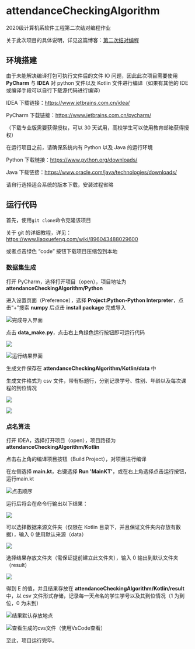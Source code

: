 # attendanceCheckingAlgorithm

2020级计算机系软件工程第二次结对编程作业

关于此次项目的具体说明，详见这篇博客：[第二次结对编程](https://bbs.csdn.net/topics/608574230)

## 环境搭建

由于未能解决编译打包可执行文件后的文件 IO 问题，因此此次项目需要使用 **PyCharm** 与 **IDEA** 对 python 文件以及 Kotlin 文件进行编译（如果有其他的 IDE 或编译手段可以自行下载源代码进行编译）

IDEA 下载链接：https://www.jetbrains.com.cn/idea/

PyCharm 下载链接：https://www.jetbrains.com.cn/pycharm/

（下载专业版需要获得授权，可以 30 天试用，高校学生可以使用教育邮箱获得授权）

在运行项目之前，请确保系统内有 Python 以及 Java 的运行环境

Python 下载链接：https://www.python.org/downloads/

Java 下载链接：https://www.oracle.com/java/technologies/downloads/

请自行选择适合系统的版本下载，安装过程省略

## 运行代码

首先，使用```git clone```命令克隆该项目

关于 git 的详细教程，详见：https://www.liaoxuefeng.com/wiki/896043488029600

或者点击绿色 “code” 按钮下载项目压缩包到本地

### 数据集生成

打开 PyCharm，选择打开项目（open），项目地址为 **attendanceCheckingAlgorithm/Python**

进入设置页面（Preference），选择 **Project:Python-Python Interpreter**，点击“+”搜索 **numpy** 后点击 **install package** 完成导入

![完成导入界面](https://tva1.sinaimg.cn/large/008vxvgGly1h73hfon9sij314u0u0wgk.jpg)

点击 **data_make.py**，点击右上角绿色运行按钮即可运行代码

![](https://tva1.sinaimg.cn/large/008vxvgGly1h73hhexlgzj31bb0u0tak.jpg)

![运行结果界面](https://tva1.sinaimg.cn/large/008vxvgGly1h73hhqo4znj31bb0u0gnz.jpg)

生成文件保存在 **attendanceCheckingAlgorithm/Kotlin/data** 中

生成文件格式为 csv 文件，带有标题行，分别记录学号、性别、年龄以及每次课程的到位情况

![](https://tva1.sinaimg.cn/large/008vxvgGly1h73i19vg1hj31a20euq4c.jpg)

![](https://tva1.sinaimg.cn/large/008vxvgGly1h73i0k7g8jj31gx0u0te1.jpg)

### 点名算法

打开 IDEA，选择打开项目（open），项目路径为 **attendanceCheckingAlgorithm/Kotlin**

点击右上角的编译项目按钮（Build Project），对项目进行编译

在左侧选择 **main.kt**，右键选择 **Run 'MainKT'**，或在右上角选择点击运行按钮，运行main.kt

![点击顺序](https://tva1.sinaimg.cn/large/008vxvgGly1h73hpd9mt2j31bb0u0te0.jpg)

运行后将会在命令行输出以下结果：

![](https://tva1.sinaimg.cn/large/008vxvgGly1h73hq7fzqdj327a0i03yv.jpg)

可以选择数据来源文件夹（仅限在 Kotlin 目录下，并且保证文件夹内存放有数据），输入 0 使用默认来源（data）

![](https://tva1.sinaimg.cn/large/008vxvgGly1h73hru07qgj327o0hszkw.jpg)

选择结果存放文件夹（需保证提前建立此文件夹），输入 0 输出到默认文件夹（result）

![](https://tva1.sinaimg.cn/large/008vxvgGly1h73ht33jhtj32800ioq5o.jpg)

得到 E 的值，并且结果存放在 **attendanceCheckingAlgorithm/Kotlin/result** 中，以 csv 文件形式存储，记录每一天点名的学生学号以及其到位情况（1 为到位，0 为未到）

![结果默认存放地点](https://tva1.sinaimg.cn/large/008vxvgGly1h73huwtqhij31aa0j0q4j.jpg)

![查看生成的cvs文件（使用VsCode查看）](https://tva1.sinaimg.cn/large/008vxvgGly1h73hvla00qj31gx0u0dnr.jpg)

至此，项目运行完毕。
